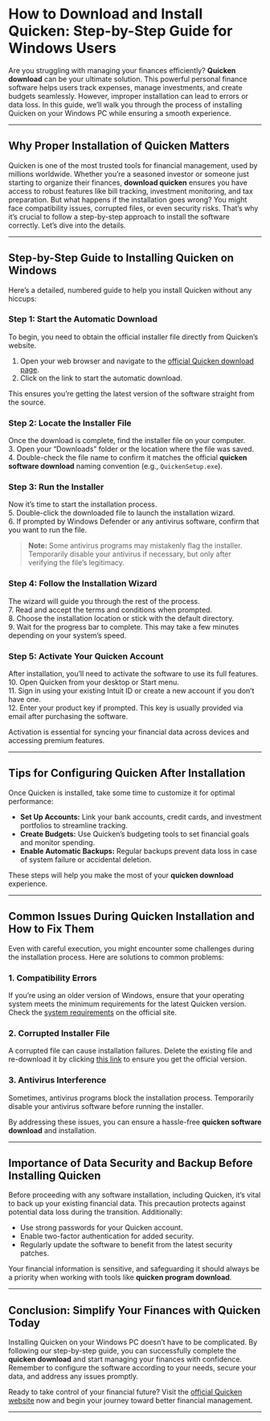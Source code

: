 # How to Download and Install Quicken: Step-by-Step Guide for Windows Users

Are you struggling with managing your finances efficiently? **Quicken download** can be your ultimate solution. This powerful personal finance software helps users track expenses, manage investments, and create budgets seamlessly. However, improper installation can lead to errors or data loss. In this guide, we’ll walk you through the process of installing Quicken on your Windows PC while ensuring a smooth experience.

---

## Why Proper Installation of Quicken Matters

Quicken is one of the most trusted tools for financial management, used by millions worldwide. Whether you’re a seasoned investor or someone just starting to organize their finances, **download quicken** ensures you have access to robust features like bill tracking, investment monitoring, and tax preparation. But what happens if the installation goes wrong? You might face compatibility issues, corrupted files, or even security risks. That’s why it’s crucial to follow a step-by-step approach to install the software correctly. Let’s dive into the details.

---

## Step-by-Step Guide to Installing Quicken on Windows

Here’s a detailed, numbered guide to help you install Quicken without any hiccups:

### Step 1: Start the Automatic Download
To begin, you need to obtain the official installer file directly from Quicken’s website.  
1. Open your web browser and navigate to the [official Quicken download page](https://quicken.com/download).  
2. Click on the link to start the automatic download.  

This ensures you’re getting the latest version of the software straight from the source.

### Step 2: Locate the Installer File
Once the download is complete, find the installer file on your computer.  
3. Open your “Downloads” folder or the location where the file was saved.  
4. Double-check the file name to confirm it matches the official **quicken software download** naming convention (e.g., `QuickenSetup.exe`).  

### Step 3: Run the Installer
Now it’s time to start the installation process.  
5. Double-click the downloaded file to launch the installation wizard.  
6. If prompted by Windows Defender or any antivirus software, confirm that you want to run the file.  

> **Note:** Some antivirus programs may mistakenly flag the installer. Temporarily disable your antivirus if necessary, but only after verifying the file’s legitimacy.

### Step 4: Follow the Installation Wizard
The wizard will guide you through the rest of the process.  
7. Read and accept the terms and conditions when prompted.  
8. Choose the installation location or stick with the default directory.  
9. Wait for the progress bar to complete. This may take a few minutes depending on your system’s speed.  

### Step 5: Activate Your Quicken Account
After installation, you’ll need to activate the software to use its full features.  
10. Open Quicken from your desktop or Start menu.  
11. Sign in using your existing Intuit ID or create a new account if you don’t have one.  
12. Enter your product key if prompted. This key is usually provided via email after purchasing the software.  

Activation is essential for syncing your financial data across devices and accessing premium features.

---

## Tips for Configuring Quicken After Installation

Once Quicken is installed, take some time to customize it for optimal performance:

- **Set Up Accounts:** Link your bank accounts, credit cards, and investment portfolios to streamline tracking.
- **Create Budgets:** Use Quicken’s budgeting tools to set financial goals and monitor spending.
- **Enable Automatic Backups:** Regular backups prevent data loss in case of system failure or accidental deletion.

These steps will help you make the most of your **quicken download** experience.

---

## Common Issues During Quicken Installation and How to Fix Them

Even with careful execution, you might encounter some challenges during the installation process. Here are solutions to common problems:

### 1. Compatibility Errors
If you’re using an older version of Windows, ensure that your operating system meets the minimum requirements for the latest Quicken version. Check the [system requirements](https://quicken.com/system-requirements) on the official site.

### 2. Corrupted Installer File
A corrupted file can cause installation failures. Delete the existing file and re-download it by clicking [this link](https://quicken.com/download) to ensure you get the official version.

### 3. Antivirus Interference
Sometimes, antivirus programs block the installation process. Temporarily disable your antivirus software before running the installer.

By addressing these issues, you can ensure a hassle-free **quicken software download** and installation.

---

## Importance of Data Security and Backup Before Installing Quicken

Before proceeding with any software installation, including Quicken, it’s vital to back up your existing financial data. This precaution protects against potential data loss during the transition. Additionally:

- Use strong passwords for your Quicken account.
- Enable two-factor authentication for added security.
- Regularly update the software to benefit from the latest security patches.

Your financial information is sensitive, and safeguarding it should always be a priority when working with tools like **quicken program download**.

---

## Conclusion: Simplify Your Finances with Quicken Today

Installing Quicken on your Windows PC doesn’t have to be complicated. By following our step-by-step guide, you can successfully complete the **quicken download** and start managing your finances with confidence. Remember to configure the software according to your needs, secure your data, and address any issues promptly.

Ready to take control of your financial future? Visit the [official Quicken website](https://quicken.com/download) now and begin your journey toward better financial management.

---
